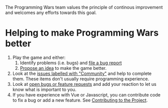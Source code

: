 The Programming Wars team values the principle of continous improvement and welcomes any efforts towards this goal. 

# Helping to make Programming Wars better
1. Play the game and either:
   1. Identify problems (i.e. bugs) and [file a bug report](https://github.com/johnanvik/program-wars/issues/new) 
   1. [Propose an idea](https://github.com/johnanvik/program-wars/issues/new) to make the game better.
1. Look at the [issues labelled with "Community"](https://github.com/johnanvik/program-wars/issues?q=is%3Aopen+is%3Aissue+label%3Acommunity) and help to complete them. These items don't usually require programming experience.
1. Look at [open bugs or feature requests](https://github.com/johnanvik/program-wars/issues) and add your reaction to let us know what is important to you.
1. If you have experience with Vue or Javascript, you can contribute code to fix a bug or add a new feature. See [Contributing to the Project](https://github.com/johnanvik/program-wars/wiki/Contributing-to-the-Project).
